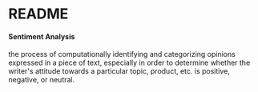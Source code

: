 # README #

#### Sentiment Analysis #### 

the process of computationally identifying and categorizing opinions expressed in a piece of text, especially in order to determine whether the writer's attitude towards a particular topic, product, etc. is positive, negative, or neutral.